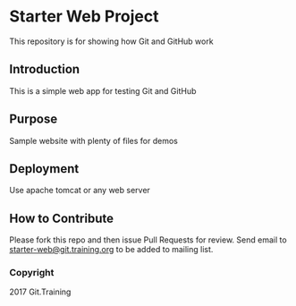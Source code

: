 # Starter Web Project

This repository is for showing how Git and GitHub work

## Introduction

This is a simple web app for testing Git and GitHub

## Purpose

Sample website with plenty of files for demos

## Deployment

Use apache tomcat or any web server

## How to Contribute

Please fork this repo and then issue Pull Requests for review. 
Send email to starter-web@git.training.org to be added to mailing list.

### Copyright

2017 Git.Training
